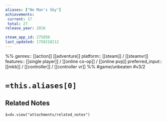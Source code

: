 ```yaml
---
aliases: ["No Man's Sky"]
achievements:
 current: 17
 total: 27
release_year: 2016

steam_app_id: 275850
last_updated: 1750218212
---
```

%%
genres:: [[action]] [[adventure]]
platform:: [[steam]] / [[steamvr]]
features:: [[single player]] / [[online co-op]] / [[online pvp]]
preferred_input:: [[mkb]] / [[controller]] / [[controller vr]]
%%
#game/unbeaten
#v3/2

# `=this.aliases[0]`
## Related Notes
`$=dv.view("attachments/related_notes")`